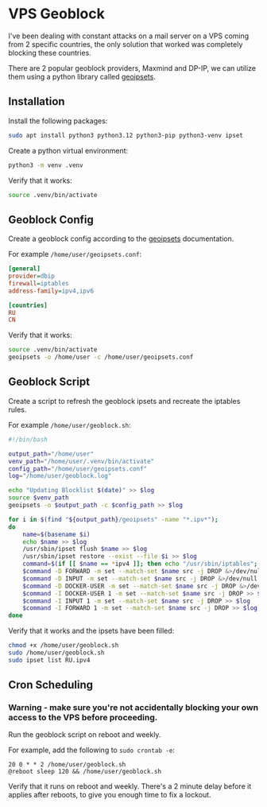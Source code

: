 # VPS Geoblock

I've been dealing with constant attacks on a mail server on a VPS coming from 2 specific countries, the only solution that worked was completely blocking these countries.

There are 2 popular geoblock providers, Maxmind and DP-IP, we can utilize them using a python library called [geoipsets](https://github.com/chr0mag/geoipsets).


## Installation

Install the following packages:

```bash
sudo apt install python3 python3.12 python3-pip python3-venv ipset
```

Create a python virtual environment:

```bash
python3 -m venv .venv
```

Verify that it works:

```bash
source .venv/bin/activate
```


## Geoblock Config

Create a geoblock config according to the [geoipsets](https://github.com/chr0mag/geoipsets) documentation.

For example `/home/user/geoipsets.conf`:

```ini
[general]
provider=dbip
firewall=iptables
address-family=ipv4,ipv6

[countries]
RU
CN
```

Verify that it works:

```bash
source .venv/bin/activate
geoipsets -o /home/user -c /home/user/geoipsets.conf
```


## Geoblock Script

Create a script to refresh the geoblock ipsets and recreate the iptables rules.

For example `/home/user/geoblock.sh`:

```bash
#!/bin/bash

output_path="/home/user"
venv_path="/home/user/.venv/bin/activate"
config_path="/home/user/geoipsets.conf"
log="/home/user/geoblock.log"

echo "Updating Blocklist $(date)" >> $log
source $venv_path
geoipsets -o $output_path -c $config_path >> $log

for i in $(find "${output_path}/geoipsets" -name "*.ipv*");
do
	name=$(basename $i)
	echo $name >> $log
	/usr/sbin/ipset flush $name >> $log
	/usr/sbin/ipset restore --exist --file $i >> $log
	command=$(if [[ $name == *ipv4 ]]; then echo "/usr/sbin/iptables"; else echo "/usr/sbin/ip6tables"; fi)
	$command -D FORWARD -m set --match-set $name src -j DROP &>/dev/null
	$command -D INPUT -m set --match-set $name src -j DROP &>/dev/null
	$command -D DOCKER-USER -m set --match-set $name src -j DROP &>/dev/null
	$command -I DOCKER-USER 1 -m set --match-set $name src -j DROP >> $log
	$command -I INPUT 1 -m set --match-set $name src -j DROP >> $log
	$command -I FORWARD 1 -m set --match-set $name src -j DROP >> $log
done
```

Verify that it works and the ipsets have been filled:

```bash
chmod +x /home/user/geoblock.sh
sudo /home/user/geoblock.sh
sudo ipset list RU.ipv4
```


## Cron Scheduling

### **Warning - make sure you're not accidentally blocking your own access to the VPS before proceeding.**

Run the geoblock script on reboot and weekly.

For example, add the following to `sudo crontab -e`:

```
20 0 * * 2 /home/user/geoblock.sh
@reboot sleep 120 && /home/user/geoblock.sh
```

Verify that it runs on reboot and weekly. There's a 2 minute delay before it applies after reboots, to give you enough time to fix a lockout.

